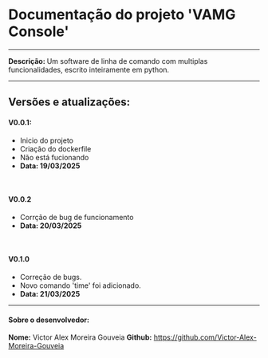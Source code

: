 # Documentação do projeto 'VAMG Console'

<hr>

<strong>Descrição: </strong> Um software de linha de comando com multiplas funcionalidades, escrito inteiramente em python.


<hr>

## Versões e atualizações:
#### **V0.0.1**: 
- Inicio do projeto 
- Criação do dockerfile
- Não está fucionando
- **Data: 19/03/2025**

<br>

#### **V0.0.2**
- Corrção de bug de funcionamento 
- **Data: 20/03/2025**

<br>

#### **V0.1.0**
- Correção de bugs.
- Novo comando 'time' foi adicionado.
- **Data: 21/03/2025**

<hr>

#### Sobre o desenvolvedor:
**Nome:** Victor Alex Moreira Gouveia
**Github:** https://github.com/Victor-Alex-Moreira-Gouveia
